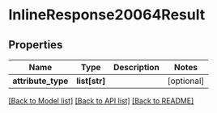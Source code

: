 # InlineResponse20064Result

## Properties
Name | Type | Description | Notes
------------ | ------------- | ------------- | -------------
**attribute_type** | **list[str]** |  | [optional] 

[[Back to Model list]](../README.md#documentation-for-models) [[Back to API list]](../README.md#documentation-for-api-endpoints) [[Back to README]](../README.md)


